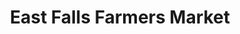 ---
title: "East Falls Farmers Market"
url: /philadelphia/east-falls-farmers-market/
shop: Hofladen
---
